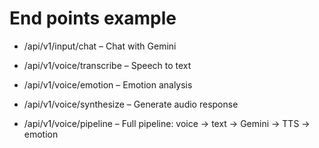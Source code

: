 # End points example

- /api/v1/input/chat – Chat with Gemini

- /api/v1/voice/transcribe – Speech to text

- /api/v1/voice/emotion – Emotion analysis

- /api/v1/voice/synthesize – Generate audio response

- /api/v1/voice/pipeline – Full pipeline: voice → text → Gemini → TTS → emotion

